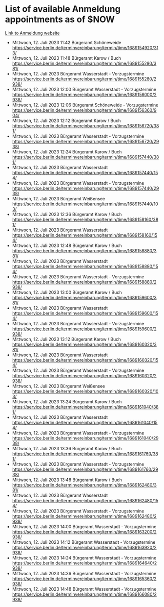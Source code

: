 # List of available Anmeldung appointments as of $NOW
[Link to Anmeldung website](https://service.berlin.de/terminvereinbarung/termin/tag.php?termin=1&anliegen[]=120686&dienstleisterlist=122210,122217,327316,122219,327312,122227,327314,122231,327346,122243,327348,122254,122252,329742,122260,329745,122262,329748,122271,327278,122273,327274,122277,327276,330436,122280,327294,122282,327290,122284,327292,122291,327270,122285,327266,122286,327264,122296,327268,150230,329760,122297,327286,122294,327284,122312,329763,122314,329775,122304,327330,122311,327334,122309,327332,317869,122281,327352,122279,329772,122283,122276,327324,122274,327326,122267,329766,122246,327318,122251,327320,122257,327322,122208,327298,122226,327300&herkunft=http%3A%2F%2Fservice.berlin.de%2Fdienstleistung%2F120686%2F)
- Mittwoch, 12. Juli 2023 11:42 Bürgeramt Schöneweide https://service.berlin.de/terminvereinbarung/termin/time/1689154920/313/
- Mittwoch, 12. Juli 2023 11:48 Bürgeramt Karow / Buch https://service.berlin.de/terminvereinbarung/termin/time/1689155280/381/
- Mittwoch, 12. Juli 2023  Bürgeramt Wasserstadt - Vorzugstermine https://service.berlin.de/terminvereinbarung/termin/time/1689155280/2938/
- Mittwoch, 12. Juli 2023 12:00 Bürgeramt Wasserstadt - Vorzugstermine https://service.berlin.de/terminvereinbarung/termin/time/1689156000/2938/
- Mittwoch, 12. Juli 2023 12:06 Bürgeramt Schöneweide - Vorzugstermine https://service.berlin.de/terminvereinbarung/termin/time/1689156360/904/
- Mittwoch, 12. Juli 2023 12:12 Bürgeramt Karow / Buch https://service.berlin.de/terminvereinbarung/termin/time/1689156720/381/
- Mittwoch, 12. Juli 2023  Bürgeramt Wasserstadt - Vorzugstermine https://service.berlin.de/terminvereinbarung/termin/time/1689156720/2938/
- Mittwoch, 12. Juli 2023 12:24 Bürgeramt Karow / Buch https://service.berlin.de/terminvereinbarung/termin/time/1689157440/381/
- Mittwoch, 12. Juli 2023  Bürgeramt Wasserstadt https://service.berlin.de/terminvereinbarung/termin/time/1689157440/154/
- Mittwoch, 12. Juli 2023  Bürgeramt Wasserstadt - Vorzugstermine https://service.berlin.de/terminvereinbarung/termin/time/1689157440/2938/
- Mittwoch, 12. Juli 2023  Bürgeramt Weißensee https://service.berlin.de/terminvereinbarung/termin/time/1689157440/103/
- Mittwoch, 12. Juli 2023 12:36 Bürgeramt Karow / Buch https://service.berlin.de/terminvereinbarung/termin/time/1689158160/381/
- Mittwoch, 12. Juli 2023  Bürgeramt Wasserstadt https://service.berlin.de/terminvereinbarung/termin/time/1689158160/154/
- Mittwoch, 12. Juli 2023 12:48 Bürgeramt Karow / Buch https://service.berlin.de/terminvereinbarung/termin/time/1689158880/381/
- Mittwoch, 12. Juli 2023  Bürgeramt Wasserstadt https://service.berlin.de/terminvereinbarung/termin/time/1689158880/154/
- Mittwoch, 12. Juli 2023  Bürgeramt Wasserstadt - Vorzugstermine https://service.berlin.de/terminvereinbarung/termin/time/1689158880/2938/
- Mittwoch, 12. Juli 2023 13:00 Bürgeramt Karow / Buch https://service.berlin.de/terminvereinbarung/termin/time/1689159600/381/
- Mittwoch, 12. Juli 2023  Bürgeramt Wasserstadt https://service.berlin.de/terminvereinbarung/termin/time/1689159600/154/
- Mittwoch, 12. Juli 2023  Bürgeramt Wasserstadt - Vorzugstermine https://service.berlin.de/terminvereinbarung/termin/time/1689159600/2938/
- Mittwoch, 12. Juli 2023 13:12 Bürgeramt Karow / Buch https://service.berlin.de/terminvereinbarung/termin/time/1689160320/381/
- Mittwoch, 12. Juli 2023  Bürgeramt Wasserstadt https://service.berlin.de/terminvereinbarung/termin/time/1689160320/154/
- Mittwoch, 12. Juli 2023  Bürgeramt Wasserstadt - Vorzugstermine https://service.berlin.de/terminvereinbarung/termin/time/1689160320/2938/
- Mittwoch, 12. Juli 2023  Bürgeramt Weißensee https://service.berlin.de/terminvereinbarung/termin/time/1689160320/103/
- Mittwoch, 12. Juli 2023 13:24 Bürgeramt Karow / Buch https://service.berlin.de/terminvereinbarung/termin/time/1689161040/381/
- Mittwoch, 12. Juli 2023  Bürgeramt Wasserstadt https://service.berlin.de/terminvereinbarung/termin/time/1689161040/154/
- Mittwoch, 12. Juli 2023  Bürgeramt Wasserstadt - Vorzugstermine https://service.berlin.de/terminvereinbarung/termin/time/1689161040/2938/
- Mittwoch, 12. Juli 2023 13:36 Bürgeramt Karow / Buch https://service.berlin.de/terminvereinbarung/termin/time/1689161760/381/
- Mittwoch, 12. Juli 2023  Bürgeramt Wasserstadt - Vorzugstermine https://service.berlin.de/terminvereinbarung/termin/time/1689161760/2938/
- Mittwoch, 12. Juli 2023 13:48 Bürgeramt Karow / Buch https://service.berlin.de/terminvereinbarung/termin/time/1689162480/381/
- Mittwoch, 12. Juli 2023  Bürgeramt Wasserstadt https://service.berlin.de/terminvereinbarung/termin/time/1689162480/154/
- Mittwoch, 12. Juli 2023  Bürgeramt Wasserstadt - Vorzugstermine https://service.berlin.de/terminvereinbarung/termin/time/1689162480/2938/
- Mittwoch, 12. Juli 2023 14:00 Bürgeramt Wasserstadt - Vorzugstermine https://service.berlin.de/terminvereinbarung/termin/time/1689163200/2938/
- Mittwoch, 12. Juli 2023 14:12 Bürgeramt Wasserstadt - Vorzugstermine https://service.berlin.de/terminvereinbarung/termin/time/1689163920/2938/
- Mittwoch, 12. Juli 2023 14:24 Bürgeramt Wasserstadt - Vorzugstermine https://service.berlin.de/terminvereinbarung/termin/time/1689164640/2938/
- Mittwoch, 12. Juli 2023 14:36 Bürgeramt Wasserstadt - Vorzugstermine https://service.berlin.de/terminvereinbarung/termin/time/1689165360/2938/
- Mittwoch, 12. Juli 2023 14:48 Bürgeramt Wasserstadt - Vorzugstermine https://service.berlin.de/terminvereinbarung/termin/time/1689166080/2938/
